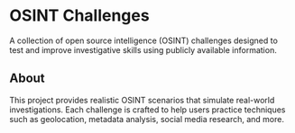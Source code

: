 # OSINT Challenges

A collection of open source intelligence (OSINT) challenges designed to test and improve investigative skills using publicly available information.

## About

This project provides realistic OSINT scenarios that simulate real-world investigations. Each challenge is crafted to help users practice techniques such as geolocation, metadata analysis, social media research, and more.
